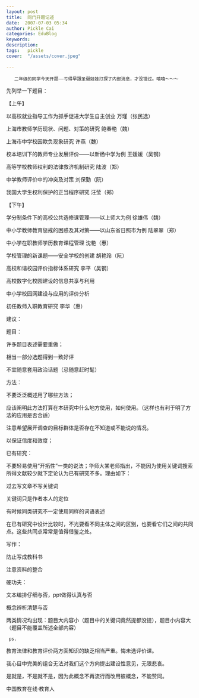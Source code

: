 ```yaml
---
layout: post  
title:  同门开题记述  
date:  2007-07-03 05:34  
author: Pickle Cai  
categories: EduBlog  
keywords: 
description:   
tags:	pickle   
cover:  "/assets/cover.jpeg"  

---  
```

    
       二年级的同学今天开题——亏得早跟圣诞娃娃打探了内部消息，才没错过。嘻嘻～～～

 

先列举一下题目：

【上午】



以高校就业指导工作为抓手促进大学生自主创业  万瑾（张民选） 

上海市教师学历现状、问题、对策的研究  鲍春艳（魏） 

上海市中学校园欺负现象研究  许燕（魏） 

校本培训下的教师专业发展评价——以新杨中学为例  王媛媛（吴钢） 

高等学校教师权利的法律救济机制研究 陆波（郑） 

中学教师评价中的冲突及对策  刘保勤（阮） 

我国大学生权利保护的正当程序研究  汪莹（郑）

【下午】



学分制条件下的高校公共选修课管理——以上师大为例  徐雄伟（魏） 

中小学教师教育惩戒的困惑及其对策——以山东省日照市为例 陆翠翠（郑） 

中小学在职教师学历教育课程管理  沈艳（惠） 

学校管理的新课题——安全学校的创建  胡艳玲（阮） 

高校和谐校园评价指标体系研究  李平（吴钢） 

高校数字化校园建设的信息共享与利用 

中小学校园网建设与应用的评价分析 



初任教师入职教育研究  李华（惠）

建议：





题目：





许多题目表述需要重做； 



相当一部分选题得到一致好评



不宜随意套用政治话题（忌随意赶时髦）



方法：



不要泛泛概述用了哪些方法； 





应该阐明此方法打算在本研究中什么地方使用，如何使用。（这样也有利于明了方法的应用是否合适）



注意希望展开调查的目标群体是否存在不知道或不能说的情况。





以保证信度和效度；



已有研究：





不要轻易使用“开拓性”一类的说法；华师大某老师指出，不能因为使用关键词搜索所得文献较少就下定论认为已有研究不多。理由如下：



过去写文章不写关键词 



关键词只是作者本人的定位



有时候同类研究不一定使用同样的词语表述



在已有研究中设计比较时，不光要看不同主体之间的区别，也要看它们之间的共同点。这些共同点常常是值得借鉴之处。



写作：





防止写成教科书



注意资料的整合



硬功夫：





文本编排仔细与否，ppt做得认真与否



概念辨析清楚与否



两类情况均出现：题目大内容小（题目中的关键词竟然提都没提），题目小内容大（题目不能覆盖所述全部内容）

     ps.



教育法律和教育评价两方面知识的缺乏相当严重。悔未选评价课。



我心目中完美的组合无法对我们这个方向提出建设性意见，无限悲哀。



是就是，不是就不是，因为此概念不再流行而改用彼概念，不能赞同。



		    
 中国教育在线·教育人

